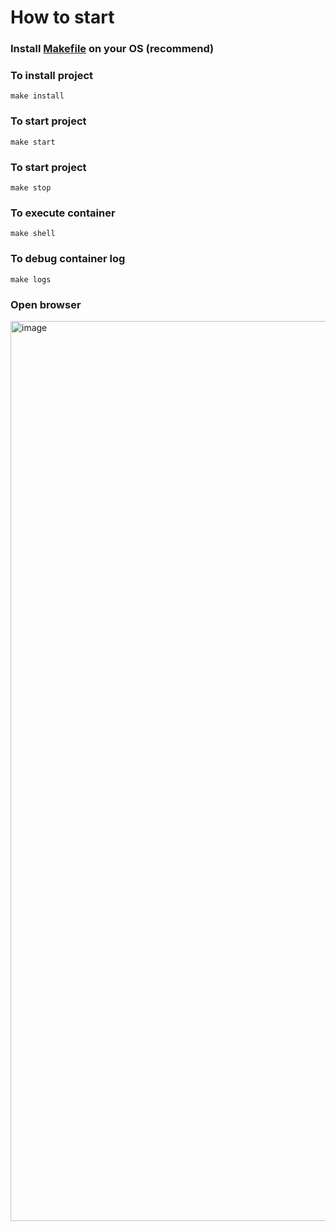 # How to start

### Install [Makefile](https://makefiletutorial.com/) on your OS (recommend)

### To install project
```shell
make install
```

### To start project
```shell
make start
```

### To start project
```shell
make stop
```

### To execute container
```shell
make shell
```

### To debug container log
```shell
make logs
```

### Open browser

<img width="1440" alt="image" src="https://user-images.githubusercontent.com/26193890/167375563-f27127ef-849b-48e9-b823-5caaa5c7e3bd.png">
